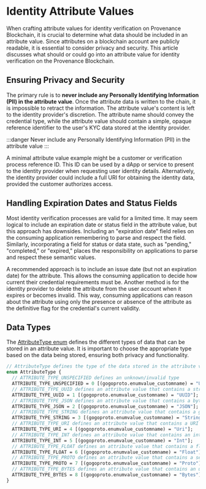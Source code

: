 # Identity Attribute Values

When crafting attribute values for identity verification on Provenance Blockchain, it is crucial to determine what data
should be included in an attribute value. Since attributes on a blockchain account are publicly readable, it is
essential to consider privacy and security. This article discusses what should or could go into an attribute value for
identity verification on the Provenance Blockchain.



## Ensuring Privacy and Security

The primary rule is to **never include any Personally Identifying Information (PII) in the attribute value**. Once the
attribute data is written to the chain, it is impossible to retract the information. The attribute value's content is left to the
identity provider's discretion. The attribute name should convey the credential type, while the attribute value should
contain a simple, opaque reference identifier to the user's KYC data stored at the identity provider.

:::danger
Never include any Personally Identifying Information (PII) in the attribute value
:::

A minimal attribute value example might be a customer or verification process reference ID. This ID can be used by a
dApp or service to present to the identity provider when requesting user identity details. Alternatively, the identity
provider could include a full URI for obtaining the identity data, provided the customer authorizes access.

## Handling Expiration Dates and Status Fields

Most identity verification processes are valid for a limited time. It may seem logical to include an expiration date or
status field in the attribute value, but this approach has downsides. Including an "expiration date" field relies on the
consuming application remembering to parse and respect the field. Similarly, incorporating a field for status or data state, such as 
"pending," "completed," or "expired," places the responsibility on applications to parse and respect these semantic
values.

A recommended approach is to include an issue date (but not an expiration date) for the attribute. This allows the
consuming application to decide how current their credential requirements must be. Another method is for the identity
provider to delete the attribute from the user account when it expires or becomes invalid. This way, consuming
applications can reason about the attribute using only the presence or absence of the attribute as the definitive flag
for the credential's current validity.

## Data Types

The [AttributeType enum](https://github.com/provenance-io/provenance/blob/main/proto/provenance/attribute/v1/attribute.proto#L32)
defines the different types of data that can be stored in an attribute value. It is important to choose the appropriate
type based on the data being stored, ensuring both privacy and functionality.


```protobuf
// AttributeType defines the type of the data stored in the attribute value
enum AttributeType {
  // ATTRIBUTE_TYPE_UNSPECIFIED defines an unknown/invalid type
  ATTRIBUTE_TYPE_UNSPECIFIED = 0 [(gogoproto.enumvalue_customname) = "Unspecified"];
  // ATTRIBUTE_TYPE_UUID defines an attribute value that contains a string value representation of a V4 uuid
  ATTRIBUTE_TYPE_UUID = 1 [(gogoproto.enumvalue_customname) = "UUID"];
  // ATTRIBUTE_TYPE_JSON defines an attribute value that contains a byte string containing json data
  ATTRIBUTE_TYPE_JSON = 2 [(gogoproto.enumvalue_customname) = "JSON"];
  // ATTRIBUTE_TYPE_STRING defines an attribute value that contains a generic string value
  ATTRIBUTE_TYPE_STRING = 3 [(gogoproto.enumvalue_customname) = "String"];
  // ATTRIBUTE_TYPE_URI defines an attribute value that contains a URI
  ATTRIBUTE_TYPE_URI = 4 [(gogoproto.enumvalue_customname) = "Uri"];
  // ATTRIBUTE_TYPE_INT defines an attribute value that contains an integer (cast as int64)
  ATTRIBUTE_TYPE_INT = 5 [(gogoproto.enumvalue_customname) = "Int"];
  // ATTRIBUTE_TYPE_FLOAT defines an attribute value that contains a float
  ATTRIBUTE_TYPE_FLOAT = 6 [(gogoproto.enumvalue_customname) = "Float"];
  // ATTRIBUTE_TYPE_PROTO defines an attribute value that contains a serialized proto value in bytes
  ATTRIBUTE_TYPE_PROTO = 7 [(gogoproto.enumvalue_customname) = "Proto"];
  // ATTRIBUTE_TYPE_BYTES defines an attribute value that contains an untyped array of bytes
  ATTRIBUTE_TYPE_BYTES = 8 [(gogoproto.enumvalue_customname) = "Bytes"];
}
```